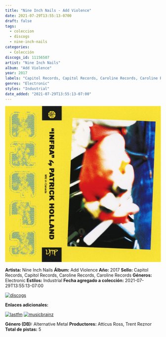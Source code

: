 ```yaml
---
title: "Nine Inch Nails - Add Violence"
date: 2021-07-29T13:55:13-0700
draft: false
tags:
  - coleccion
  - discogs
  - nine-inch-nails
categories:
  - Colección
discogs_id: 11156507
artist: "Nine Inch Nails"
album: "Add Violence"
year: 2017
labels: "Capitol Records, Capitol Records, Caroline Records, Caroline Records"
genres: "Electronic"
styles: "Industrial"
date_added: "2021-07-29T13:55:13-07:00"
---
```


![cover](image.jpeg (Nine Inch Nails - Add Violence))

**Artista:** Nine Inch Nails
**Álbum:** Add Violence
**Año:** 2017
**Sello:** Capitol Records, Capitol Records, Caroline Records, Caroline Records
**Géneros:** Electronic
**Estilos:** Industrial
**Fecha agregado a colección:** 2021-07-29T13:55:13-07:00

[![discogs](../../links/svg/discogs.png (discogs))](https://api.discogs.com/releases/11156507)


**Enlaces adicionales:**

[![lastfm](../../links/svg/lastfm.png (lastfm))](https://www.last.fm/music/Nine+Inch+Nails/Add+Violence)
[![musicbrainz](../../links/svg/musicbrainz.png (musicbrainz))](https://musicbrainz.org/release/c27fa8d3-08c4-4c58-9170-fd493a78ead4)

**Género (DB):** Alternative Metal
**Productores:** Atticus Ross, Trent Reznor
**Total de pistas:** 5
